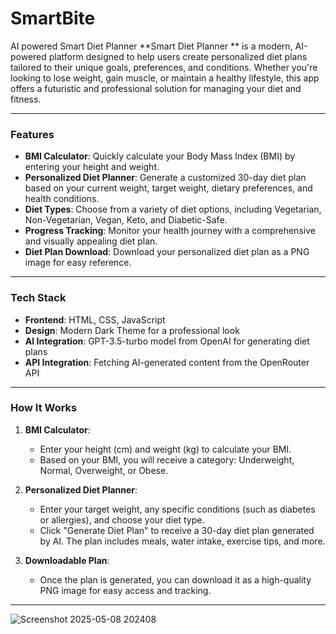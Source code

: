 # SmartBite
AI powered Smart Diet Planner
**Smart Diet Planner ** is a modern, AI-powered platform designed to help users create personalized diet plans tailored to their unique goals, preferences, and conditions. Whether you're looking to lose weight, gain muscle, or maintain a healthy lifestyle, this app offers a futuristic and professional solution for managing your diet and fitness.

---

### **Features**
- **BMI Calculator**: Quickly calculate your Body Mass Index (BMI) by entering your height and weight.
- **Personalized Diet Planner**: Generate a customized 30-day diet plan based on your current weight, target weight, dietary preferences, and health conditions.
- **Diet Types**: Choose from a variety of diet options, including Vegetarian, Non-Vegetarian, Vegan, Keto, and Diabetic-Safe.
- **Progress Tracking**: Monitor your health journey with a comprehensive and visually appealing diet plan.
- **Diet Plan Download**: Download your personalized diet plan as a PNG image for easy reference.

---


### **Tech Stack**
- **Frontend**: HTML, CSS, JavaScript
- **Design**: Modern Dark Theme for a professional look
- **AI Integration**: GPT-3.5-turbo model from OpenAI for generating diet plans
- **API Integration**: Fetching AI-generated content from the OpenRouter API

---

### **How It Works**

1. **BMI Calculator**:
   - Enter your height (cm) and weight (kg) to calculate your BMI.
   - Based on your BMI, you will receive a category: Underweight, Normal, Overweight, or Obese.

2. **Personalized Diet Planner**:
   - Enter your target weight, any specific conditions (such as diabetes or allergies), and choose your diet type.
   - Click "Generate Diet Plan" to receive a 30-day diet plan generated by AI. The plan includes meals, water intake, exercise tips, and more.

3. **Downloadable Plan**:
   - Once the plan is generated, you can download it as a high-quality PNG image for easy access and tracking.

---

![Screenshot 2025-05-08 202408](https://github.com/user-attachments/assets/5928b698-618a-45fa-8db9-442217773b05)
